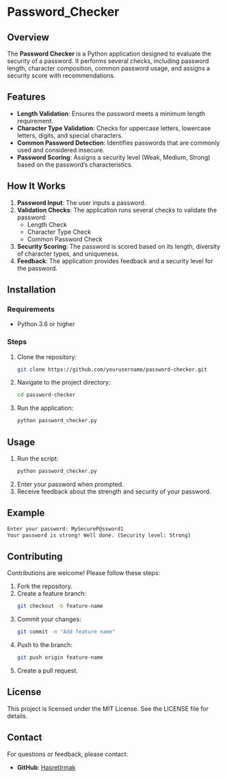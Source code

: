 # Password_Checker

## Overview
The **Password Checker** is a Python application designed to evaluate the security of a password. It performs several checks, including password length, character composition, common password usage, and assigns a security score with recommendations.

## Features
- **Length Validation**: Ensures the password meets a minimum length requirement.
- **Character Type Validation**: Checks for uppercase letters, lowercase letters, digits, and special characters.
- **Common Password Detection**: Identifies passwords that are commonly used and considered insecure.
- **Password Scoring**: Assigns a security level (Weak, Medium, Strong) based on the password’s characteristics.

## How It Works
1. **Password Input**: The user inputs a password.
2. **Validation Checks**: The application runs several checks to validate the password:
   - Length Check
   - Character Type Check
   - Common Password Check
3. **Security Scoring**: The password is scored based on its length, diversity of character types, and uniqueness.
4. **Feedback**: The application provides feedback and a security level for the password.

## Installation
### Requirements
- Python 3.6 or higher

### Steps
1. Clone the repository:
   ```bash
   git clone https://github.com/yourusername/password-checker.git
   ```
2. Navigate to the project directory:
   ```bash
   cd password-checker
   ```
3. Run the application:
   ```bash
   python password_checker.py
   ```

## Usage
1. Run the script:
   ```bash
   python password_checker.py
   ```
2. Enter your password when prompted.
3. Receive feedback about the strength and security of your password.

## Example
```bash
Enter your password: MySecureP@ssword1
Your password is strong! Well done. (Security level: Strong)
```

## Contributing
Contributions are welcome! Please follow these steps:
1. Fork the repository.
2. Create a feature branch:
   ```bash
   git checkout -b feature-name
   ```
3. Commit your changes:
   ```bash
   git commit -m "Add feature name"
   ```
4. Push to the branch:
   ```bash
   git push origin feature-name
   ```
5. Create a pull request.

## License
This project is licensed under the MIT License. See the LICENSE file for details.

## Contact
For questions or feedback, please contact:
- **GitHub**: [HasretIrmak](https://github.com/HasretIrmak)

